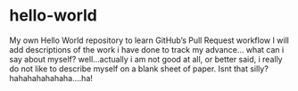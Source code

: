 # hello-world
My own Hello World repository to learn GitHub’s Pull Request workflow
I will add descriptions of the work i have done to track my advance...
what can i say about myself? well...actually i am not good at all, or better said, i really do not like to describe myself on a blank sheet of paper. Isnt that silly? hahahahahahaha....ha!
